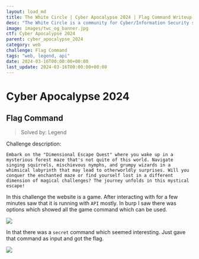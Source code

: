 ```yaml
---
layout: load_md
title: The White Circle | Cyber Apocalypse 2024 | Flag Command Writeup
desc: "The White Circle is a community for Cyber/Information Security students, enthusiasts and professionals. You can discuss anything related to Security, share your knowledge with others, get help when you need it and proceed further in your journey with amazing people from all over the world."
image: images/twc_og_banner.jpg
ctf: Cyber Apocalypse 2024
parent: cyber_apocalypse_2024
category: web
challenge: Flag Command
tags: "web, legend, api"
date: 2024-03-16T00:00:00+00:00
last_update: 2024-03-16T00:00:00+00:00
---
```


<h1 class="heading card-title white-text">Cyber Apocalypse 2024</h1>

## Flag Command
> Solved by: Legend

Challenge description:

```
Embark on the "Dimensional Escape Quest" where you wake up in a mysterious forest maze that's not quite of this world. Navigate singing squirrels, mischievous nymphs, and grumpy wizards in a whimsical labyrinth that may lead to otherworldly surprises. Will you conquer the enchanted maze or find yourself lost in a different dimension of magical challenges? The journey unfolds in this mystical escape!
```

In this challenge the website is a game. After interacting with for a few minutes saw that it is running with `API` mostly. 
In burp I saw there was options which showed all the game command which can be used.


![](https://i.imgur.com/e13FyAu.png)


In that there was a `secret` command which seemed interesting.  Just gave that command as input and got the flag.

![](https://i.imgur.com/f3UdedV.png)

